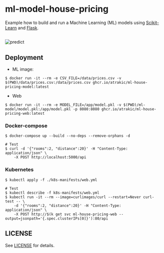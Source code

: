 # ml-model-house-pricing
Example how to build and run a Machine Learning (ML) models using [Scikit-Learn](https://scikit-learn.org/stable/) and [Flask](http://flask.pocoo.org/).

##

![predict](https://miro.medium.com/v2/resize:fit:1150/format:webp/1*R6MR34xT4Ve6fI744EVN0A.png)


## Deployment

- ML image:
```
$ docker run -it --rm -e CSV_FILE=/data/prices.csv -v $(PWD)/data/prices.csv:/data/prices.csv ghcr.io/atrakic/ml-house-pricing-model:latest
```

- Web
```
$ docker run -it --rm -e MODEL_FILE=/app/model.pkl -v $(PWD)/ml-model/model.pkl:/app/model.pkl -p 8080:8080 ghcr.io/atrakic/ml-house-pricing-web:latest

```

### Docker-compose

```
$ docker-compose up --build --no-deps --remove-orphans -d

# Test
$ curl -d '{"rooms":2, "distance":20}' -H "Content-Type: application/json" \
    -X POST http://localhost:5000/api
```

### Kubernetes

```
$ kubectl apply -f ./k8s-manifests/web.yml

# Test
$ kubectl describe -f k8s-manifests/web.yml
$ kubectl run -it --rm --image=curlimages/curl --restart=Never curl-test -- \
    -d '{"rooms":2, "distance":20}' -H "Content-Type: application/json" \
    -X POST http://$(k get svc ml-house-pricing-web --output=jsonpath='{.spec.clusterIPs[0]}'):80/api
```

## LICENSE
See [LICENSE](LICENSE) for details.
